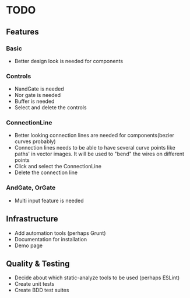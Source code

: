 # TODO

## Features
### Basic
* Better design look is needed for components
### Controls
* NandGate is needed
* Nor gate is needed
* Buffer is needed
* Select and delete the controls

### ConnectionLine
* Better looking connection lines are needed for components(bezier curves probably)
* Connection lines needs to be able to have several curve points like paths' in vector images. It will be used to "bend" the wires on different points
* Click and select the ConnectionLine
* Delete the connection line
### AndGate, OrGate
* Multi input feature is needed

## Infrastructure
* Add automation tools (perhaps Grunt)
* Documentation for installation
* Demo page

## Quality & Testing
* Decide about which static-analyze tools to be used (perhaps ESLint)
* Create unit tests
* Create BDD test suites
